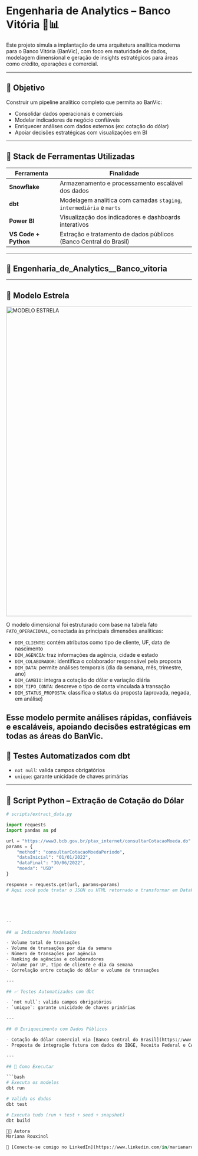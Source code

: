 # Engenharia de Analytics – Banco Vitória 🏦📊

Este projeto simula a implantação de uma arquitetura analítica moderna para o Banco Vitória (BanVic), com foco em maturidade de dados, modelagem dimensional e geração de insights estratégicos para áreas como crédito, operações e comercial.

---

## 📌 Objetivo

Construir um pipeline analítico completo que permita ao BanVic:

- Consolidar dados operacionais e comerciais
- Modelar indicadores de negócio confiáveis
- Enriquecer análises com dados externos (ex: cotação do dólar)
- Apoiar decisões estratégicas com visualizações em BI

---

## 🧰 Stack de Ferramentas Utilizadas

| Ferramenta     | Finalidade                                                                 |
|----------------|----------------------------------------------------------------------------|
| **Snowflake**  | Armazenamento e processamento escalável dos dados                         |
| **dbt**        | Modelagem analítica com camadas `staging`, `intermediária` e `marts`       |
| **Power BI**   | Visualização dos indicadores e dashboards interativos                     |
| **VS Code + Python** | Extração e tratamento de dados públicos (Banco Central do Brasil) |

---



## 📁 Engenharia_de_Analytics__Banco_vitoria



---

## 🧠 Modelo Estrela
<img width="780" height="839" alt="MODELO ESTRELA" src="https://github.com/user-attachments/assets/cc55672d-c08d-4515-bba7-a3c744db0e6f" />


O modelo dimensional foi estruturado com base na tabela fato `FATO_OPERACIONAL`, conectada às principais dimensões analíticas:

- `DIM_CLIENTE`: contém atributos como tipo de cliente, UF, data de nascimento
- `DIM_AGENCIA`: traz informações da agência, cidade e estado
- `DIM_COLABORADOR`: identifica o colaborador responsável pela proposta
- `DIM_DATA`: permite análises temporais (dia da semana, mês, trimestre, ano)
- `DIM_CAMBIO`: integra a cotação do dólar e variação diária
- `DIM_TIPO_CONTA`: descreve o tipo de conta vinculada à transação
- `DIM_STATUS_PROPOSTA`: classifica o status da proposta (aprovada, negada, em análise)

Esse modelo permite análises rápidas, confiáveis e escaláveis, apoiando decisões estratégicas em todas as áreas do BanVic.
---

## 🧪 Testes Automatizados com dbt

- `not null`: valida campos obrigatórios
- `unique`: garante unicidade de chaves primárias

---

## 🐍 Script Python – Extração de Cotação do Dólar

```python
# scripts/extract_data.py

import requests
import pandas as pd

url = "https://www3.bcb.gov.br/ptax_internet/consultarCotacaoMoeda.do"
params = {
    "method": "consultarCotacaoMoedaPeriodo",
    "dataInicial": "01/01/2022",
    "dataFinal": "30/06/2022",
    "moeda": "USD"
}

response = requests.get(url, params=params)
# Aqui você pode tratar o JSON ou HTML retornado e transformar em DataFrame





--

## 📊 Indicadores Modelados

- Volume total de transações
- Volume de transações por dia da semana
- Número de transações por agência
- Ranking de agências e colaboradores
- Volume por UF, tipo de cliente e dia da semana
- Correlação entre cotação do dólar e volume de transações

---

## ✅ Testes Automatizados com dbt

- `not null`: valida campos obrigatórios
- `unique`: garante unicidade de chaves primárias

---

## 🌐 Enriquecimento com Dados Públicos

- Cotação do dólar comercial via [Banco Central do Brasil](https://www.bcb.gov.br)
- Proposta de integração futura com dados do IBGE, Receita Federal e CAGED

---

## 🚀 Como Executar

```bash
# Executa os modelos
dbt run

# Valida os dados
dbt test

# Executa tudo (run + test + seed + snapshot)
dbt build

👩‍💼 Autora
Mariana Rouxinol

🔗 [Conecte-se comigo no LinkedIn](https://www.linkedin.com/in/marianarouxinol/)

